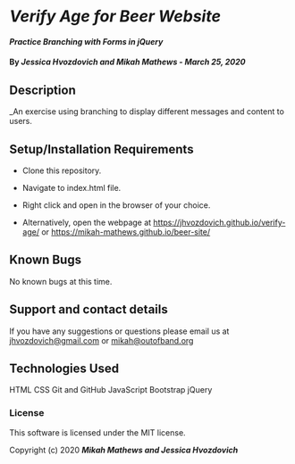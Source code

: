 # _Verify Age for Beer Website_

#### _Practice Branching with Forms in jQuery_

#### By _**Jessica Hvozdovich and Mikah Mathews - March 25, 2020**_

## Description

_An exercise using branching to display different messages and content to users.

## Setup/Installation Requirements

* Clone this repository.
* Navigate to index.html file.
* Right click and open in the browser of your choice.

* Alternatively, open the webpage at https://jhvozdovich.github.io/verify-age/ or https://mikah-mathews.github.io/beer-site/

## Known Bugs

No known bugs at this time.

## Support and contact details

If you have any suggestions or questions please email us at jhvozdovich@gmail.com or mikah@outofband.org

## Technologies Used

HTML
CSS
Git and GitHub
JavaScript
Bootstrap
jQuery

### License

This software is licensed under the MIT license.

Copyright (c) 2020 **_Mikah Mathews and Jessica Hvozdovich_**
